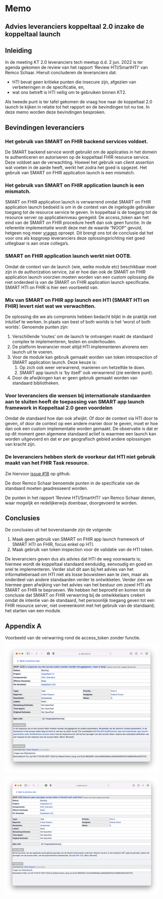 # Memo


## Advies leveranciers koppeltaal 2.0 inzake de koppeltaal launch


## Inleiding

In de meeting KT 2.0 leveranciers tech meetup d.d. 2 jun. 2022 is ter agenda gekomen de review van het rapport ‘Review HTI/SmartHTI’ van Remco Schaar. Hieruit concluderen de leveranciers dat:


* HTI bevat geen kritieke punten die insecure zijn, afgezien van verbeteringen in de specificatie, en,
* wat ons betreft is HTI veilig om te gebruiken binnen KT2.

Als tweede punt is ter tafel gekomen de vraag hoe naar de koppeltaal 2.0 launch te kijken in relatie tot het rapport en de bevindingen tot nu toe. In deze memo worden deze bevindingen besproken.


## Bevindingen leveranciers


### Het gebruik van SMART on FHIR backend services voldoet.

De SMART backend service wordt gebruikt om de applicaties in het domein te authenticeren en autoriseren op de koppeltaal FHIR resource service. Deze voldoet aan de verwachting. Hoewel het gebruik van client assertion wat voeten in de aarde heeft, werkt het zodra het goed is opgezet. Het gebruik van SMART on FHIR application launch is een mismatch.


### Het gebruik van SMART on FHIR application launch is een mismatch.

SMART on FHIR application launch is verwarrend omdat SMART on FHIR application launch bedoeld is om in de context 
van de ingelogde gebruiker toegang tot de resource service te geven. In koppeltaal is de toegang tot de resource 
server op applicatieniveau geregeld. De access_token aan het eind van de SMART on FHIR procedure heeft dan ook geen 
functie. In de referentie implementatie wordt deze met de waarde “NOOP” gevuld, hetgeen nog meer [vragen](#appendix-a) 
oproept. Dit brengt ons tot de conclusie dat het voor ons als kopgroep leveranciers deze oplossingsrichting niet goed uitlegbaar is aan onze collega’s.


### SMART on FHIR application launch werkt niet OOTB.

Omdat de context van de launch (wie, welke module etc) beschikbaar moet zijn in de authorization service, zal er hoe dan ook de SMART on FHIR application launch voorzien moeten worden van een custom oplossing die niet onderdeel is van de SMART on FHIR application launch specificatie. SMART HTI on FHIR is hier een voorbeeld van.


### Mix van SMART on FHIR app launch een HTI (SMART HTI on FHIR) levert niet wat we verwachtten.

De oplossing die we als compromis hebben bedacht blijkt in de praktijk niet intuïtief te werken. In plaats van best of both worlds is het ‘worst of both worlds’. Genoemde punten zijn:



1. Verschillende ‘routes’ om de launch te ontvangen maakt de standaard complex te implementeren, testen en onderhouden.
2. De platform leverancier moet altijd HTI implementeren alvorens een launch uit te voeren.
3. Voor de module kan gebruik gemaakt worden van token introspection of SMART application launch. Deze keuze is:
    1. Op zich ook weer verwarrend, manieren om hetzelfde te doen.
    2. SMART app launch is ‘by itself’ ook verwarrend (zie eerdere punt).
4. Door de afwijkingen kan er geen gebruik gemaakt worden van standaard bibliotheken.


### Voor leveranciers die wensen bij internationale standaarden aan te sluiten heeft de toepassing van SMART app launch framework in Koppeltaal 2.0 geen voordelen

Omdat de standaard hoe dan ook afwijkt. Of door de context via HTI door te geven, of door de context op een andere manier door te geven, moet er hoe dan ook een custom implementatie worden gemaakt. De observatie is dat er op dit moment geen algemene standaard actief is waarmee een launch kan worden uitgevoerd en dat er per geografisch gebied andere oplossingen van kracht zijn.


### De leveranciers hebben sterk de voorkeur dat HTI niet gebruik maakt van het FHIR Task resource.

Zie hiervoor [issue #18](https://github.com/GIDSOpenStandaarden/GIDS-HTI-Protocol/issues/18) op github.

De door Remco Schaar benoemde punten in de specificatie van de standaard moeten geadresseerd worden.

De punten in het rapport ‘Review HTI/SmartHTI’ van Remco Schaar dienen, waar mogelijk en redelijkerwijs doenbaar, doorgevoerd te worden.


## Conclusies

De conclusies uit het bovenstaande zijn de volgende:



1. Maak geen gebruik van SMART on FHIR app launch framework of SMART HTI on FHIR, focus enkel op HTI.
2. Maak gebruik van token inspection voor de validatie van de HTI token.

De leveranciers geven dus als advies dat HTI de weg voorwaarts is; hiermee wordt de koppeltaal standaard eenduidig, eenvoudig en goed en snel te implementeren. Verder sluit  dit aan bij het advies van het informatieberaad om HTI niet als losse bouwsteen aan te zien, maar als onderdeel van andere standaarden verder te ontwikkelen. Verder zien we hiermee geen afwijking van het advies van het bestuur om zowel HTI als SMART on FHIR te beproeven. We hebben het beproefd en komen tot de conclusie dat SMART on FHIR verwarring bij de ontwikkelaars creëert omdat de intentie van de standaard, het persoonlijk toegang geven tot een FHIR resource server, niet overeenkomt met het gebruik van de standaard; het starten van een module.


## Appendix A

Voorbeeld van de verwarring rond de access_token zonder functie. 

![alt_text](images/image1.png "image_tooltip")

![alt_text](images/image2.png "image_tooltip")

